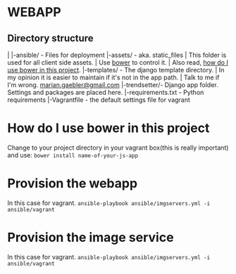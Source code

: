 # WEBAPP
## Directory structure
|
|-ansible/    - Files for deployment
|-assets/     - aka. static_files 
|                This folder is used for all client side assets. 
|                Use [bower](http://bower.io/docs) to control it. 
|                Also read, [how do I use bower in this project](#use-bower).
|-templates/  - The django template directory. 
|                In my opinion it is easier to maintain if it's not in the app path. 
|                Talk to me if I'm wrong. marian.gaebler@gmail.com
|-trendsetter/- Django app folder. Settings and packages are placed here. 
|-requirements.txt - Python requirements
|-Vagrantfile - the default settings file for vagrant


# How do I use bower in this project <a name='use-bower' />
Change to your project directory in your vagrant box(this is really important) and use:
``bower install name-of-your-js-app``


# Provision the webapp
In this case for vagrant.
``ansible-playbook ansible/imgservers.yml -i ansible/vagrant``

# Provision the image service
In this case for vagrant.
``ansible-playbook ansible/imgservers.yml -i ansible/vagrant``